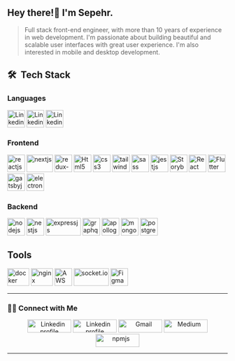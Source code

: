 ## Hey there!👋 I'm Sepehr.

> Full stack front-end engineer, with more than 10 years of experience in web development. I'm passionate about building beautiful and scalable user interfaces with great user experience. I'm also interested in mobile and desktop development.

## 🛠 &nbsp;Tech Stack

### Languages

<p align="left">
  <a href="https://developer.mozilla.org/en-US/docs/Web/JavaScript"><img alt="Linkedin profile" title="website" src="https://github-production-user-asset-6210df.s3.amazonaws.com/11753906/248689773-6507982e-9e0c-4252-aee1-c655f790de15.svg" width="40" height="40" /></a>
  <a href="https://www.typescriptlang.org/"><img alt="Linkedin profile" title="website" src="https://github-production-user-asset-6210df.s3.amazonaws.com/11753906/248706653-8a880f6f-cd79-4a4e-9a5f-ddc18e2f3123.svg" width="40" height="40" /></a>
  <a href="https://dart.dev/"><img alt="Linkedin profile" title="website" src="https://github-production-user-asset-6210df.s3.amazonaws.com/11753906/248706847-66e326d8-d3ef-46f0-8328-76d34b4f5da3.svg" width="40" height="40" /></a>
</p>

### Frontend

<p align="left">
  <a href="https://reactjs.org/" target="_blank" rel="noreferrer"><img alt="reactjs" title="reactjs" src="https://github-production-user-asset-6210df.s3.amazonaws.com/11753906/248707113-5f43a60c-5916-4465-aa7b-93ed95c253d5.svg" width="40" height="40" /></a>
  <a href="https://nextjs.org/" target="_blank" rel="noreferrer"><img alt="nextjs" title="nextjs" src="https://github-production-user-asset-6210df.s3.amazonaws.com/11753906/248710083-0b85397b-93b6-4859-a0fe-5d8e25fc4b87.svg" width="60" height="40" /></a>
  <a href="https://redux-toolkit.js.org/" target="_blank" rel="noreferrer"><img alt="redux-toolkit" title="redux-toolkit" src="https://github-production-user-asset-6210df.s3.amazonaws.com/11753906/248707645-754e9691-d505-42b2-bebd-3d199873a1cc.svg" width="40" height="40" /></a>
  <a href="https://www.w3.org/html/" target="_blank" rel="noreferrer"><img alt="Html5" title="Html5" src="https://github-production-user-asset-6210df.s3.amazonaws.com/11753906/248708024-d544a918-975b-4fc5-839e-e4436c3aa16d.svg" width="40" height="40" /></a>
  <a href="https://www.w3schools.com/css/" target="_blank" rel="noreferrer"><img alt="css3" title="css3" src="https://github-production-user-asset-6210df.s3.amazonaws.com/11753906/248708490-3d74be1e-229f-4a5e-82d1-6c8abc06982a.svg" width="40" height="40" /></a>
  <a href="https://tailwindcss.com/" target="_blank" rel="noreferrer"><img alt="tailwindcss" title="tailwindcss" src="https://github-production-user-asset-6210df.s3.amazonaws.com/11753906/248708672-80628493-f4f9-4b5c-a974-deae74ad68a6.svg" width="40" height="40" /></a>
  <a href="https://sass-lang.com/" target="_blank" rel="noreferrer"><img alt="sass" title="sass" src="https://github-production-user-asset-6210df.s3.amazonaws.com/11753906/248708808-28f1321c-bd0b-4c12-a692-96eb6188f114.svg" width="40" height="40" /></a>
  <a href="https://jestjs.io/" target="_blank" rel="noreferrer"><img alt="jestjs" title="jestjs" src="https://github-production-user-asset-6210df.s3.amazonaws.com/11753906/248709153-ac347209-dcdd-4bad-b4fc-84b44a21559a.svg" width="40" height="40" /></a>
  <a href="https://storybook.js.org/" target="_blank" rel="noreferrer"><img alt="Storybook" title="Storybook" src="https://github-production-user-asset-6210df.s3.amazonaws.com/11753906/248715337-71bd7879-346a-492e-8af2-ec416d78ba7c.svg" width="40" height="40" /></a>
  <a href="https://reactnative.dev/" target="_blank" rel="noreferrer"><img alt="React Native" title="React Native" src="https://github-production-user-asset-6210df.s3.amazonaws.com/11753906/248713029-10616a03-4845-4b40-868e-2bf0739b8f61.svg" width="40" height="40" /></a>
  <a href="https://flutter.dev/" target="_blank" rel="noreferrer"><img alt="Flutter" title="Flutter" src="https://github-production-user-asset-6210df.s3.amazonaws.com/11753906/248714628-646a4f64-094a-42d6-9595-fd3037b2da9e.svg" width="40" height="40" /></a>
  <a href="https://www.gatsbyjs.com/" target="_blank" rel="noreferrer"><img alt="gatsbyjs" title="gatsbyjs" src="https://github-production-user-asset-6210df.s3.amazonaws.com/11753906/248709306-7ebc8cbe-08db-4d78-8dc1-8dc06f36b7d5.svg" width="40" height="40" /></a>
  <a href="https://www.electronjs.org/" target="_blank" rel="noreferrer"><img alt="electronjs" title="electronjs" src="https://github-production-user-asset-6210df.s3.amazonaws.com/11753906/248710601-e4d6198c-91c8-4e73-9174-c444119569d1.svg" width="40" height="40" /></a>
</p>

### Backend

<p align="left">
  <a href="https://nodejs.org/" target="_blank" rel="noreferrer"><img alt="nodejs" title="nodejs" src="https://github-production-user-asset-6210df.s3.amazonaws.com/11753906/248709906-c39f543c-63a1-42a2-85e6-30bc96d141b6.svg" width="40" height="40" /></a>
  <a href="https://nestjs.com/" target="_blank" rel="noreferrer"><img alt="nestjs" title="nestjs" src="https://github-production-user-asset-6210df.s3.amazonaws.com/11753906/248709658-df7b8f8d-6d0f-41e3-a12d-e70252341e37.svg" width="40" height="40" /></a>
  <a href="https://expressjs.com/" target="_blank" rel="noreferrer"><img alt="expressjs" title="expressjs" src="https://github-production-user-asset-6210df.s3.amazonaws.com/11753906/248710748-cd7ff08d-80a1-46bc-be67-6419a8f9c81f.svg" width="80" height="40" /></a>
  <a href="https://graphql.org/" target="_blank" rel="noreferrer"><img alt="graphql" title="graphql" src="https://github-production-user-asset-6210df.s3.amazonaws.com/11753906/248710527-2e04315f-14d2-4b02-bd7d-de538da93edd.svg" width="40" height="40" /></a>
  <a href="https://www.apollographql.com/" target="_blank" rel="noreferrer"><img alt="apollographql" title="apollographql" src="https://github-production-user-asset-6210df.s3.amazonaws.com/11753906/248710337-8aebe713-6fc3-4535-b772-7e8faccbf66d.svg" width="40" height="40" /></a>
  <a href="https://www.mongodb.com/" target="_blank" rel="noreferrer"><img alt="mongodb" title="mongodb" src="https://github-production-user-asset-6210df.s3.amazonaws.com/11753906/248726265-de735160-bb8d-4ef0-9010-9ecf522311d5.svg" width="40" height="40" /></a>
  <a href="https://www.postgresql.org/" target="_blank" rel="noreferrer"><img alt="postgresql" title="postgresql" src="https://github-production-user-asset-6210df.s3.amazonaws.com/11753906/248711529-0f2e40bf-8488-4560-8353-7a8941b4be30.svg" width="40" height="40" /></a>
</p>

## Tools

<p align="left">
  <a href="https://www.docker.com/" target="_blank" rel="noreferrer"><img alt="docker" title="docker" src="https://github-production-user-asset-6210df.s3.amazonaws.com/11753906/248709469-503e8f2d-f70c-4b93-a0fb-cf9108871607.svg" width="50" height="40" /></a>
  <a href="https://www.nginx.com/" target="_blank" rel="noreferrer"><img alt="nginx" title="nginx" src="https://github-production-user-asset-6210df.s3.amazonaws.com/11753906/248709756-c15d3a70-8d03-4644-80c0-ed188e07a5e1.svg" width="50" height="40" /></a>
  <a href="https://aws.amazon.com/" target="_blank" rel="noreferrer"><img alt="AWS" title="AWS" src="https://github-production-user-asset-6210df.s3.amazonaws.com/11753906/248728154-a5c5fd28-af5a-4349-8919-e4a2db7e8eed.svg" width="40" height="40" /></a>
  <a href="https://socket.io/" target="_blank" rel="noreferrer"><img alt="socket.io" title="socket.io" src="https://github-production-user-asset-6210df.s3.amazonaws.com/11753906/248710963-cc75a9a6-d6bb-43e8-a0ef-2ad5025c4f71.svg" width="80" height="40" /></a>
  <a href="https://www.figma.com/" target="_blank" rel="noreferrer"><img alt="Figma" title="Figma" src="https://github-production-user-asset-6210df.s3.amazonaws.com/11753906/248715626-6d02bd47-7674-45c3-b92a-ed5c5cfd4046.svg" width="40" height="40" /></a>
</p>

<hr \>

### 🤝🏻 Connect with Me

<p align="center">
  <a href="http://sepehrkarimi.ir"><img alt="Linkedin profile" title="website" src="https://camo.githubusercontent.com/933e8a2822f5414a18a7841d325a7849862dc49e6539ea52b042a38b8ea1d3bb/68747470733a2f2f696d672e736869656c64732e696f2f62616467652f2d5745422d4646343038383f7374796c653d666f722d7468652d6261646765266c6f676f3d4875676f266c6f676f436f6c6f723d7768697465" width="100" height="30" /></a>
  <a href="https://www.linkedin.com/in/sepehr09"><img alt="Linkedin profile" title="Linkedin" src="https://camo.githubusercontent.com/71924561236b297d0d9586b0a306d77c776e9e7a53a129550007091281cd636e/68747470733a2f2f696d672e736869656c64732e696f2f62616467652f2d4c696e6b6564496e2d3030373742353f7374796c653d666f722d7468652d6261646765266c6f676f3d4c696e6b6564696e266c6f676f436f6c6f723d7768697465" width="100" height="30" /></a>
  <a href="mailto:karimi.sepehr2@gmail.com"><img alt="Gmail" src="https://camo.githubusercontent.com/66c49360ba8aa1a8e2cac17b6b48cfc809479fc8908a92b6f2c361f22cc1f893/68747470733a2f2f696d672e736869656c64732e696f2f62616467652f2d476d61696c2d4431343833363f7374796c653d666f722d7468652d6261646765266c6f676f3d476d61696c266c6f676f436f6c6f723d7768697465" title="Gmail" width="100" height="30" /></a>
  <a href="https://medium.com/@karimi.sepehr2"><img alt="Medium" src="https://camo.githubusercontent.com/b050e1a3f49660e2a3d259f0304d414798e525e3c9b624530897ee5c85f546fd/68747470733a2f2f696d672e736869656c64732e696f2f62616467652f2d4d656469756d2d3132313030453f7374796c653d666f722d7468652d6261646765266c6f676f3d4d656469756d266c6f676f436f6c6f723d7768697465" title="Medium" width="100" height="30" /></a>
  <a href="https://www.npmjs.com/~sepehr09"><img alt="npmjs" src="https://img.shields.io/badge/Npm-b30000?style=for-the-badge&logo=npm&logoColor=white" title="npmjs" width="100" height="30" /></a>
</p>
<hr \>

<!-- ![visitors](https://visitor-badge.laobi.icu/badge?page_id=sepehr09) -->
<img alt="counter" src="https://visitor-badge.laobi.icu/badge?page_id=sepehr09" title="npmjs" width="0" height="0" />
